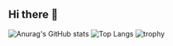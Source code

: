 ## Hi there 👋
![Anurag's GitHub stats](https://github-readme-stats.vercel.app/api?username=LTDaishi)
![Top Langs](https://github-readme-stats.vercel.app/api/top-langs/?username=LTDaishi)
![trophy](https://github-profile-trophy.vercel.app/?username=LTDaishi)
<!--
**LTDaishi/LTDaishi** is a ✨ _special_ ✨ repository because its `README.md` (this file) appears on your GitHub profile.

Here are some ideas to get you started:

- 🔭 I’m currently working on ...
- 🌱 I’m currently learning ...
- 👯 I’m looking to collaborate on ...
- 🤔 I’m looking for help with ...
- 💬 Ask me about ...
- 📫 How to reach me: ...
- 😄 Pronouns: ...
- ⚡ Fun fact: ...
-->
